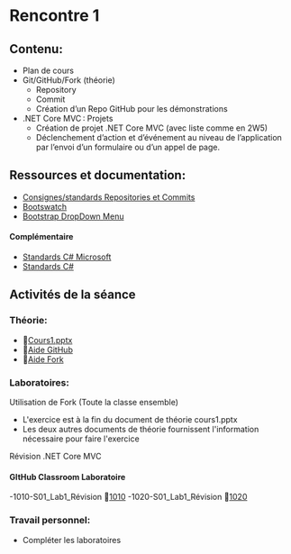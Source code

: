 # Rencontre 1

## Contenu: 
- Plan de cours 
- Git/GitHub/Fork (théorie)
  - Repository 
  - Commit 
  - Création d’un Repo GitHub pour les démonstrations 
- .NET Core MVC : Projets 
  - Création de projet .NET Core MVC (avec liste comme en 2W5) 
  - Déclenchement d’action et d’événement au niveau de l’application par l’envoi d’un formulaire ou d’un appel de page.

## Ressources et documentation: 
- [Consignes/standards Repositories et Commits](https://info.cegepmontpetit.ca/git)
- [Bootswatch](https://bootswatch.com/)
- [Bootstrap DropDown Menu](https://getbootstrap.com/docs/5.0)

#### Complémentaire 
- [Standards C# Microsoft](https://docs.microsoft.com/en-us/dotnet/csharp/programming-guide/inside-a-program/coding-conventions)
- [Standards C#](https://github.com/ktaranov/naming-convention/blob/master/C%23%20Coding%20Standards%20and%20Naming%20Conventions.md)

## Activités de la séance

### Théorie:
- 🔗[Cours1.pptx](https://cegepedouardmontpetit.sharepoint.com/:p:/s/CMT420InformatiqueComitesCours-3W6/EUgUK0lU0K5NrRnL7hqn7CgBQG9_3pnd2uFLxmyheXzjnQ?e=TNDdUA)
- 🔗[Aide GitHub](/autres/gitHub)
- 🔗[Aide Fork](/autres/fork)

### Laboratoires:

Utilisation de Fork (Toute la classe ensemble)
  - L'exercice est à la fin du document de théorie cours1.pptx
  - Les deux autres documents de théorie fournissent l'information nécessaire pour faire l'exercice

Révision .NET Core MVC
#### GItHub Classroom Laboratoire

-1010-S01_Lab1_Révision 🔗[1010](https://classroom.github.com/a/Ss_v7FwD)
-1020-S01_Lab1_Révision 🔗[1020](https://classroom.github.com/a/Enqb2rWM)
<!-- -1030-S01_Lab1_Révision 🔗[1030](https://classroom.github.com/classrooms/226744417-a25progwebtrans-gr1010)
-1040-S01_Lab1_Révision 🔗[1040](https://classroom.github.com/classrooms/226744417-a25progwebtrans-gr1010) -->


### Travail personnel: 
- Compléter les laboratoires
